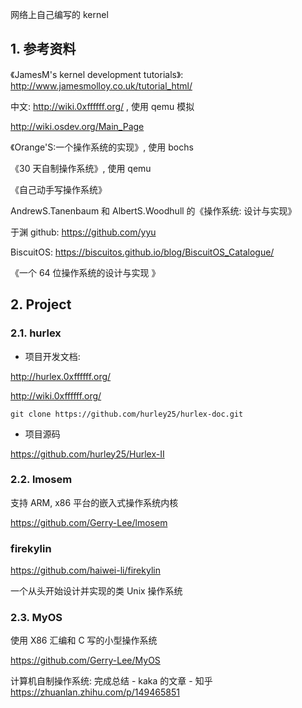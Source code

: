 网络上自己编写的 kernel

## 1. 参考资料

《JamesM's kernel development tutorials》: http://www.jamesmolloy.co.uk/tutorial_html/

中文: http://wiki.0xffffff.org/ , 使用 qemu 模拟

http://wiki.osdev.org/Main_Page

《Orange'S:一个操作系统的实现》, 使用 bochs

《30 天自制操作系统》, 使用 qemu

《自己动手写操作系统》

AndrewS.Tanenbaum 和 AlbertS.Woodhull 的《操作系统: 设计与实现》

于渊 github: https://github.com/yyu

BiscuitOS: https://biscuitos.github.io/blog/BiscuitOS_Catalogue/

《一个 64 位操作系统的设计与实现 》

## 2. Project

### 2.1. hurlex

- 项目开发文档:

http://hurlex.0xffffff.org/

http://wiki.0xffffff.org/

```
git clone https://github.com/hurley25/hurlex-doc.git
```

- 项目源码

https://github.com/hurley25/Hurlex-II

### 2.2. lmosem

支持 ARM, x86 平台的嵌入式操作系统内核

https://github.com/Gerry-Lee/lmosem

### firekylin

https://github.com/haiwei-li/firekylin

一个从头开始设计并实现的类 Unix 操作系统

### 2.3. MyOS

使用 X86 汇编和 C 写的小型操作系统

https://github.com/Gerry-Lee/MyOS


计算机自制操作系统: 完成总结 - kaka 的文章 - 知乎
https://zhuanlan.zhihu.com/p/149465851